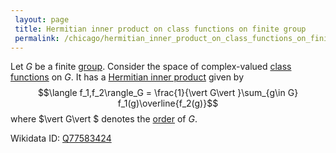 ```yaml
---
 layout: page
 title: Hermitian inner product on class functions on finite group
 permalink: /chicago/hermitian_inner_product_on_class_functions_on_finite_group
---
```

Let $G$ be a finite [group](https://mathgloss.github.io/MathGloss/chicago/group). Consider the space of complex-valued [class functions](https://mathgloss.github.io/MathGloss/chicago/class_function) on $G$. It has a [Hermitian inner product](https://mathgloss.github.io/MathGloss/chicago/Hermitian_inner_product) given by $$\langle f_1,f_2\rangle_G = \frac{1}{\vert G\vert }\sum_{g\in G} f_1(g)\overline{f_2(g)}$$ where $\vert G\vert $ denotes the [order](https://mathgloss.github.io/MathGloss/chicago/order_of_a_group) of $G$.

Wikidata ID: [Q77583424](https://www.wikidata.org/wiki/Q77583424)